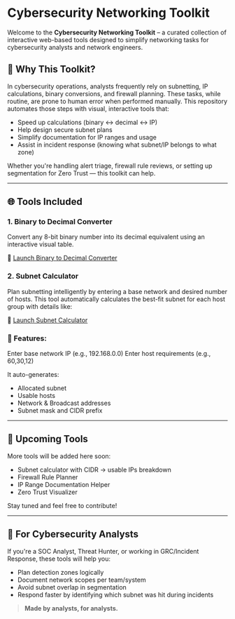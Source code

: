 # Cybersecurity Networking Toolkit

Welcome to the **Cybersecurity Networking Toolkit** – a curated collection of interactive web-based tools designed to simplify networking tasks for cybersecurity analysts and network engineers.

## 🔐 Why This Toolkit?
In cybersecurity operations, analysts frequently rely on subnetting, IP calculations, binary conversions, and firewall planning. These tasks, while routine, are prone to human error when performed manually. This repository automates those steps with visual, interactive tools that:

- Speed up calculations (binary ↔ decimal ↔ IP)
- Help design secure subnet plans
- Simplify documentation for IP ranges and usage
- Assist in incident response (knowing what subnet/IP belongs to what zone)

Whether you're handling alert triage, firewall rule reviews, or setting up segmentation for Zero Trust — this toolkit can help.

---

## 🌐 Tools Included

### 1. Binary to Decimal Converter
Convert any 8-bit binary number into its decimal equivalent using an interactive visual table.

🔗 [Launch Binary to Decimal Converter](https://bharathkasyap.github.io/Cybersecurity_Networking_Toolkit/cyber-networking-tools/binary_to_decimal_converter.html)


### 2. Subnet Calculator
Plan subnetting intelligently by entering a base network and desired number of hosts. This tool automatically calculates the best-fit subnet for each host group with details like:

🔗 [Launch Subnet Calculator](https://bharathkasyap.github.io/Cybersecurity_Networking_Toolkit/cyber-networking-tools/subnet_calculator.html)

### 🔧 Features:
Enter base network IP (e.g., 192.168.0.0)
Enter host requirements (e.g., 60,30,12)

It auto-generates:
- Allocated subnet
- Usable hosts
- Network & Broadcast addresses
- Subnet mask and CIDR prefix

---

## 📂 Upcoming Tools
More tools will be added here soon:
- Subnet calculator with CIDR → usable IPs breakdown
- Firewall Rule Planner
- IP Range Documentation Helper
- Zero Trust Visualizer

Stay tuned and feel free to contribute!

---

## 🧠 For Cybersecurity Analysts
If you're a SOC Analyst, Threat Hunter, or working in GRC/Incident Response, these tools will help you:
- Plan detection zones logically
- Document network scopes per team/system
- Avoid subnet overlap in segmentation
- Respond faster by identifying which subnet was hit during incidents

> **Made by analysts, for analysts.**
